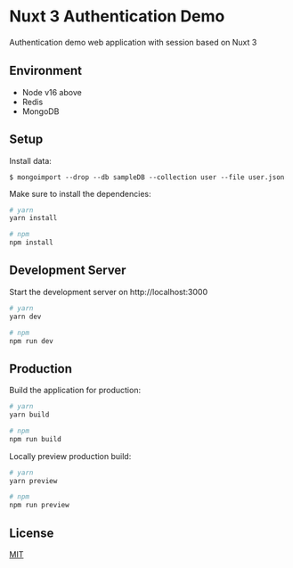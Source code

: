 # Nuxt 3 Authentication Demo

Authentication demo web application with session based on Nuxt 3
　
## Environment

- Node v16 above
- Redis
- MongoDB

## Setup

Install data:

```
$ mongoimport --drop --db sampleDB --collection user --file user.json
```

Make sure to install the dependencies:

```bash
# yarn
yarn install

# npm
npm install
```

## Development Server

Start the development server on http://localhost:3000

```bash
# yarn
yarn dev

# npm
npm run dev
```

## Production

Build the application for production:

```bash
# yarn
yarn build

# npm
npm run build
```

Locally preview production build:

```bash
# yarn
yarn preview

# npm
npm run preview
```

## License

[MIT](./LICENSE)
